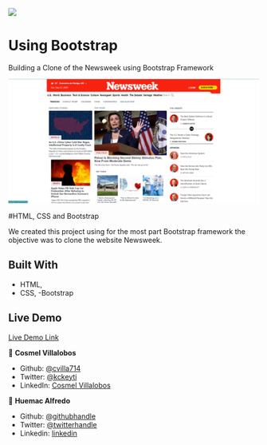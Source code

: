 ![](https://img.shields.io/badge/Microverse-blueviolet)

# Using Bootstrap

Building a Clone of the Newsweek using Bootstrap Framework

![screenshot](./app_screenshot.png)

#HTML, CSS and Bootstrap

We created this project using for the most part Bootstrap
framework the objective was to clone the website Newsweek.

## Built With

- HTML,
- CSS,
  -Bootstrap

## Live Demo

[Live Demo Link](https://cvilla714.github.io/bootstrap)

👤 **Cosmel Villalobos**

- Github: [@cvilla714](https://github.com/cvilla714)
- Twitter: [@kckeyti](https://twitter.com/kckeyti)
- LinkedIn: [Cosmel Villalobos](https://www.linkedin.com/in/cosvilla/)

👤 **Huemac Alfredo**

- Github: [@githubhandle](https://github.com/Huemac-Alfredo)
- Twitter: [@twitterhandle](https://twitter.com/AlfredoHuemac)
- Linkedin: [linkedin](https://www.linkedin.com/in/huemac-alfredo-c%C3%B3rdova-torres-b28986136/)
